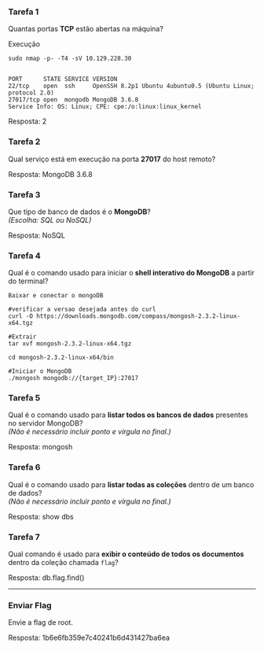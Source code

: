 
### Tarefa 1

Quantas portas **TCP** estão abertas na máquina?

Execução

``` shell
sudo nmap -p- -T4 -sV 10.129.228.30


PORT      STATE SERVICE VERSION
22/tcp    open  ssh     OpenSSH 8.2p1 Ubuntu 4ubuntu0.5 (Ubuntu Linux; protocol 2.0)
27017/tcp open  mongodb MongoDB 3.6.8
Service Info: OS: Linux; CPE: cpe:/o:linux:linux_kernel
```

Resposta: 2
### Tarefa 2

Qual serviço está em execução na porta **27017** do host remoto?

Resposta: MongoDB 3.6.8
### Tarefa 3

Que tipo de banco de dados é o **MongoDB**?  
_(Escolha: SQL ou NoSQL)_

Resposta: NoSQL
### Tarefa 4

Qual é o comando usado para iniciar o **shell interativo do MongoDB** a partir do terminal?

```
Baixar e conectar o mongoDB

#verificar a versao desejada antes do curl
curl -O https://downloads.mongodb.com/compass/mongosh-2.3.2-linux-x64.tgz

#Extrair
tar xvf mongosh-2.3.2-linux-x64.tgz

cd mongosh-2.3.2-linux-x64/bin

#Iniciar o MongoDB
./mongosh mongodb://{target_IP}:27017

```

### Tarefa 5

Qual é o comando usado para **listar todos os bancos de dados** presentes no servidor MongoDB?  
_(Não é necessário incluir ponto e vírgula no final.)_

Resposta: mongosh

### Tarefa 6

Qual é o comando usado para **listar todas as coleções** dentro de um banco de dados?  
_(Não é necessário incluir ponto e vírgula no final.)_

Resposta: show dbs

### Tarefa 7

Qual comando é usado para **exibir o conteúdo de todos os documentos** dentro da coleção chamada `flag`?

Resposta: db.flag.find()

---

### Enviar Flag

Envie a flag de root.

Resposta: 1b6e6fb359e7c40241b6d431427ba6ea